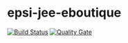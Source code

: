 # epsi-jee-eboutique
[![Build Status](https://travis-ci.org/Lucablain/epsi-jee-eboutique.svg?branch=master)](https://travis-ci.org/Lucablain/epsi-jee-eboutique)
[![Quality Gate](https://sonarcloud.io/api/project_badges/measure?project=$SONAR_PROJECT_KEY&metric=alert_status)](https://sonarcloud.io/dashboard/index/project.key)
